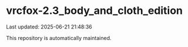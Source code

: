 # vrcfox-2.3_body_and_cloth_edition

Last updated: 2025-06-21 21:48:36

This repository is automatically maintained.
